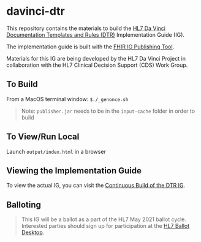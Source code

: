 # davinci-dtr
This repository contains the materials to build the [HL7 Da Vinci](http://www.hl7.org/about/davinci/) [Documentation Templates and Rules (DTR)](http://build.fhir.org/ig/HL7/davinci-dtr/) Implementation Guide (IG).

The implementation guide is built with the [FHIR IG Publishing Tool](https://www.hl7.org/fhir/downloads.html).

Materials for this IG are being developed by the HL7 Da Vinci Project in collaboration with the HL7 Clinical Decision Support (CDS) Work Group.

## To Build
From a MacOS terminal window: `$./_genonce.sh`
>Note: `publisher.jar` needs to be in the `input-cache` folder in order to build

## To View/Run Local
Launch `output/index.html` in a browser

## Viewing the Implementation Guide
To view the actual IG, you can visit the [Continuous Build of the DTR IG](http://build.fhir.org/ig/HL7/davinci-dtr/index.html).

## Balloting
>This IG will be a ballot as a part of the HL7 May 2021 ballot cycle. Interested parties should sign up for participation at the [HL7 Ballot Desktop](http://www.hl7.org/ctl.cfm?action=ballots.home).
